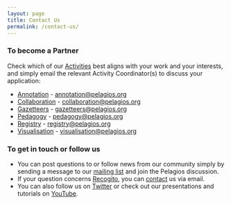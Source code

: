 ```yaml
---
layout: page
title: Contact Us
permalink: /contact-us/
---
```


### To become a Partner
Check which of our <a href="https://pelagios.org/activities/">Activities</a> best aligns with your work and your interests, and simply email the relevant Activity Coordinator(s) to discuss your application:  
- <a href="https://pelagios.org/activities/annotation">Annotation</a> - annotation@pelagios.org  
- <a href="https://pelagios.org/activities/collaboration">Collaboration</a> - collaboration@pelagios.org  
- <a href="https://pelagios.org/activities/gazetteers">Gazetteers</a> - gazetteers@pelagios.org 
- <a href="https://pelagios.org/activities/pedagogy">Pedagogy</a> - pedagogy@pelagios.org  
- <a href="https://pelagios.org/activities/registry">Registry</a> - registry@pelagios.org 
- <a href="https://pelagios.org/activities/visualisation">Visualisation</a> - visualisation@pelagios.org



### To get in touch or follow us
- You can post questions to or follow news from our community simply by sending a message to our <a href="https://groups.google.com/d/forum/pelagios-announcements">mailing list</a> and join the Pelagios discussion.
- If your question concerns <a href="https://recogito.pelagios.org/">Recogito</a>, you can [contact](mailto:commons@pelagios.org) us via email.   
- You can also follow us on [Twitter](https://twitter.com/PelagiosNetwork) or check out our presentations and tutorials on <a href="https://www.youtube.com/channel/UC6-o6U7HgpFKYhghO_ObrXg">YouTube</a>.
